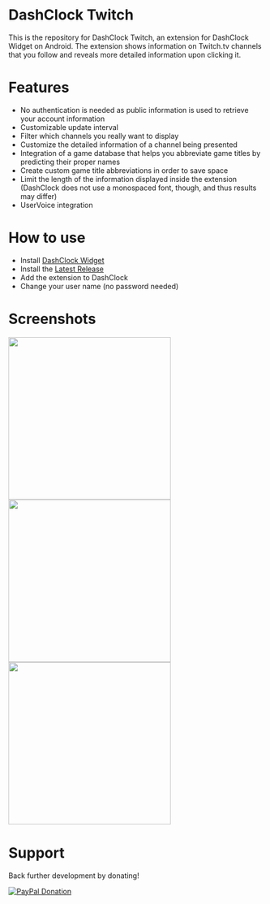 DashClock Twitch
================

This is the repository for DashClock Twitch, an extension for DashClock Widget on Android. The extension shows information on Twitch.tv channels that you follow and reveals more detailed information upon clicking it.

Features
========

* No authentication is needed as public information is used to retrieve your account information
* Customizable update interval
* Filter which channels you really want to display
* Customize the detailed information of a channel being presented
* Integration of a game database that helps you abbreviate game titles by predicting their proper names
* Create custom game title abbreviations in order to save space
* Limit the length of the information displayed inside the extension (DashClock does not use a monospaced font, though, and thus results may differ)
* UserVoice integration

How to use
==========

* Install <a href="https://play.google.com/store/apps/details?id=net.nurik.roman.dashclock&hl=en">DashClock Widget</a>
* Install the <a href="https://github.com/myacxy/DashClockTwitch/releases/latest">Latest Release</a>
* Add the extension to DashClock
* Change your user name (no password needed)

Screenshots
===========

<img src="https://cloud.githubusercontent.com/assets/4597425/4601744/3d88dfbe-5114-11e4-80e3-e11d3d20c431.png" width="320px"/>

<img src="https://cloud.githubusercontent.com/assets/4597425/4571470/cdb6b6c2-4f77-11e4-90c8-15979e05baf1.png" width="320px"/>

<img src="https://cloud.githubusercontent.com/assets/4597425/4690177/fb61bcb8-56dc-11e4-91ed-b77660038c97.png" width="320px"/>

Support
=======

Back further development by donating!

[![PayPal Donation](https://www.paypalobjects.com/en_GB/i/btn/btn_donate_LG.gif)](https://www.paypal.com/cgi-bin/webscr?cmd=_s-xclick&hosted_button_id=PX9PJ4USMUWU8)
